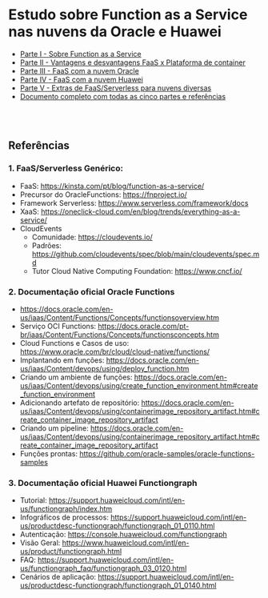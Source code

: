 # Estudo sobre Function as a Service nas nuvens da Oracle e Huawei
* [Parte I - Sobre Function as a Service](https://github.com/Joel-jsg/FaaS/blob/main/Parte%20I%20-%20Sobre%20Function%20as%20a%20Service.adoc)
* [Parte II - Vantagens e desvantagens FaaS x Plataforma de container](https://github.com/Joel-jsg/FaaS/blob/main/Parte%20II%20-%20Vantagens%20e%20desvantagens%20FaaS%20x%20Plataforma%20de%20container%20.adoc) 
* [Parte III - FaaS com a nuvem Oracle](https://github.com/Joel-jsg/FaaS/blob/main/Parte%20III%20-%20FaaS%20com%20a%20nuvem%20Oracle.adoc)
* [Parte IV - FaaS com a nuvem Huawei](https://github.com/Joel-jsg/FaaS/blob/main/Parte%20IV%20-%20FaaS%20com%20a%20nuvem%20Huawei.adoc)
* [Parte V - Extras de FaaS/Serverless para nuvens diversas](https://github.com/Joel-jsg/FaaS/blob/main/Parte%20V%20-%20Extras%20de%20FaaS%20para%20nuvens%20diversas.adoc)
* [Documento completo com todas as cinco partes e referências](https://github.com/Joel-jsg/FaaS/blob/main/Estudo%20sobre%20Function%20as%20a%20Service%20nas%20nuvens%20da%20Oracle%20e%20Huawei.adoc)

<br>
<br>

## Referências 

### 1. FaaS/Serverless Genérico: 

* FaaS: https://kinsta.com/pt/blog/function-as-a-service/ 
* Precursor do OracleFunctions: https://fnproject.io/ 
* Framework Serverless: https://www.serverless.com/framework/docs
* XaaS: https://oneclick-cloud.com/en/blog/trends/everything-as-a-service/
* CloudEvents
  - Comunidade: https://cloudevents.io/  
  - Padrões: https://github.com/cloudevents/spec/blob/main/cloudevents/spec.md 
  - Tutor Cloud Native Computing Foundation: https://www.cncf.io/ 


### 2. Documentação oficial Oracle Functions  
* https://docs.oracle.com/en-us/iaas/Content/Functions/Concepts/functionsoverview.htm 
* Serviço OCI Functions: https://docs.oracle.com/pt-br/iaas/Content/Functions/Concepts/functionsconcepts.htm 
* Cloud Functions e Casos de uso: https://www.oracle.com/br/cloud/cloud-native/functions/ 
* Implantando em funções: https://docs.oracle.com/en-us/iaas/Content/devops/using/deploy_function.htm 
* Criando um ambiente de funções: https://docs.oracle.com/en-us/iaas/Content/devops/using/create_function_environment.htm#create_function_environment 
* Adicionando artefato de repositório: https://docs.oracle.com/en-us/iaas/Content/devops/using/containerimage_repository_artifact.htm#create_container_image_repository_artifact 
* Criando um pipeline: https://docs.oracle.com/en-us/iaas/Content/devops/using/containerimage_repository_artifact.htm#create_container_image_repository_artifact 
* Funções prontas: https://github.com/oracle-samples/oracle-functions-samples 

### 3. Documentação oficial Huawei Functiongraph 
* Tutorial: https://support.huaweicloud.com/intl/en-us/functiongraph/index.htm 
* Infográficos de processos: https://support.huaweicloud.com/intl/en-us/productdesc-functiongraph/functiongraph_01_0110.html
* Autenticação: https://console.huaweicloud.com/functiongraph 
* Visão Geral: https://www.huaweicloud.com/intl/en-us/product/functiongraph.html 
* FAQ: https://support.huaweicloud.com/intl/en-us/functiongraph_faq/functiongraph_03_0120.html 
* Cenários de aplicação: https://support.huaweicloud.com/intl/en-us/productdesc-functiongraph/functiongraph_01_0140.html 
